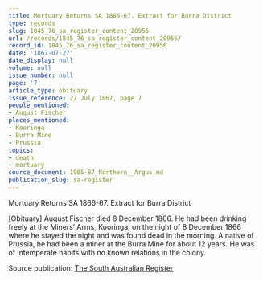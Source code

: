 ```yaml
---
title: Mortuary Returns SA 1866-67. Extract for Burra District
type: records
slug: 1845_76_sa_register_content_20956
url: /records/1845_76_sa_register_content_20956/
record_id: 1845_76_sa_register_content_20956
date: '1867-07-27'
date_display: null
volume: null
issue_number: null
page: '7'
article_type: obituary
issue_reference: 27 July 1867, page 7
people_mentioned:
- August Fischer
places_mentioned:
- Kooringa
- Burra Mine
- Prussia
topics:
- death
- mortuary
source_document: 1985-87_Northern__Argus.md
publication_slug: sa-register
---
```


Mortuary Returns SA 1866-67.  Extract for Burra District

[Obituary] August Fischer died 8 December 1866.  He had been drinking freely at the Miners’ Arms, Kooringa, on the night of 8 December 1866 where he stayed the night and was found dead in the morning.  A native of Prussia, he had been a miner at the Burra Mine for about 12 years.  He was of intemperate habits with no known relations in the colony.

Source publication: [The South Australian Register](/publications/sa-register/)
